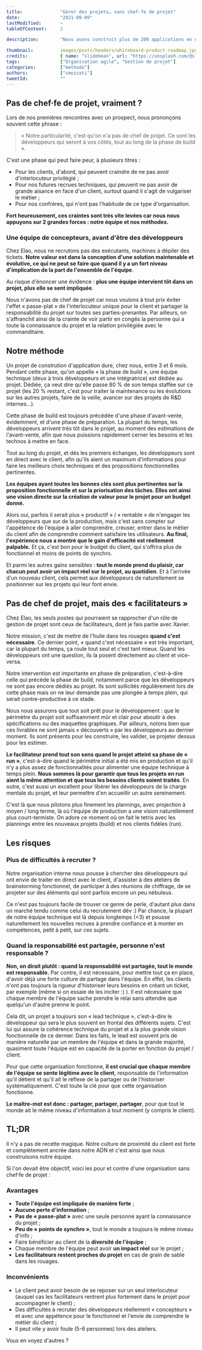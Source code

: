 ```yaml
---
title:              "Gérer des projets… sans chef·fe de projet"
date:               "2021-09-09"
lastModified:       ~ 
tableOfContent:     2

description:        "Nous avons construit plus de 200 applications en nous appuyant essentiellement sur notre équipe technique. Comment ?"

thumbnail:          images/posts/headers/whiteboard-product-roadmap.jpg
credits:            { name: "slidebean", url: "https://unsplash.com/@slidebean" }
tags:               ["Organisation agile", "Gestion de projet"]
categories:         ["methodo"]
authors:            ["cmozzati"]
tweetId:            ""
---
```


## Pas de chef·fe de projet, vraiment ?
Lors de nos premières rencontres avec un prospect, nous prononçons souvent cette phrase : 

> « Notre particularité, c'est qu'on n'a pas de chef de projet. Ce sont les développeurs qui seront à vos côtés, tout au long de la phase de build ».

C'est une phase qui peut faire peur, à plusieurs titres :
- Pour les clients, d'abord, qui peuvent craindre de ne pas avoir d'interlocuteur privilégié  ;
- Pour nos futures recrues techniques, qui peuvent ne pas avoir de grande aisance en face d'un client, surtout quand il s'agit de vulgariser le métier ;
- Pour nos confrères, qui n'ont pas l'habitude de ce type d'organisation. 

**Fort heureusement, ces craintes sont très vite levées car nous nous appuyons sur 2 grandes forces : notre équipe et nos méthodes.**

### Une équipe de concepteurs, avant d'être des développeurs  

Chez Elao, nous ne recrutons pas des exécutants, machines à dépiler des tickets. **Notre valeur est dans la conception d'une solution maintenable et évolutive, ce qui ne peut se faire que quand il y a un fort niveau d'implication de la part de l'ensemble de l'équipe**.

Au risque d'énoncer une évidence : **plus une équipe intervient tôt dans un projet, plus elle se sent impliquée**.

Nous n'avons pas de chef de projet car nous voulons à tout prix éviter l'effet « passe-plat » de l'interlocuteur unique pour le client et partager la responsabilité du projet sur toutes ses parties-prenantes. 
Par ailleurs, on s'affranchit ainsi de la crainte de voir partir en congés la personne qui a toute la connaissance du projet et la relation privilégiée avec le commanditaire. 

## Notre méthode

Un projet de constrution d'application dure, chez nous, entre 3 et 6 mois. Pendant cette phase, qu'on appelle « la phase de build », une équipe technique (deux à trois développeurs et une intégratrice) est dédiée au projet. 
Dédiée, ça veut dire qu'elle passe 80 % de son temps staffée sur ce projet (les 20 % restant, c'est pour traiter la maintenance ou les évolutions sur les autres projets, faire de la veille, avancer sur des projets de R&D internes…). 

Cette phase de build est toujours précédée d'une phase d'avant-vente, évidemment, et d'une phase de préparation. La plupart du temps, les développeurs arrivent très tôt dans le projet, au moment des estimations de l'avant-vente, afin que nous puissions rapidement cerner les besoins et les technos à mettre en face. 

Tout au long du projet, et dès les premiers échanges, les développeurs sont en direct avec le client, afin qu'ils aient un maximum d'informations pour faire les meilleurs choix techniques et des propositions fonctionnelles pertinentes.

**Les équipes ayant toutes les bonnes clés sont plus pertinentes sur la proposition fonctionnelle et sur la priorisation des tâches. Elles ont ainsi une vision directe sur la création de valeur pour le projet pour un budget donné.**

Alors oui, parfois il serait plus « productif » / « rentable » de n'engager les développeurs que sur de la production, mais c'est sans compter sur l'appétence de l'équipe à aller comprendre, creuser, entrer dans le métier du client afin de comprendre comment satisfaire les utilisateurs. **Au final, l'expérience nous a montré que le gain d'efficacité est réellement palpable.** Et ça, c'est bon pour le budget du client, qui s'offrira plus de fonctionnel et moins de points de synchro. 

Et parmi les autres gains sensibles : **tout le monde prend du plaisir, car chacun peut avoir un impact réel sur le projet, au quotidien**. Et à l'arrivée d'un nouveau client, cela permet aux développeurs de naturellement se positionner sur les projets qui leur font envie. 

## Pas de chef de projet, mais des « facilitateurs »

Chez Elao, les seuls postes qui pourraient se rapprocher d'un rôle de gestion de projet sont ceux de facilitateurs, dont je fais partie avec Xavier.

Notre mission, c'est de mettre de l'huile dans les rouages **quand c'est nécessaire**. Ce dernier point, « quand c'est nécessaire » est très important, car la plupart du temps, ça roule tout seul et c'est tant mieux. Quand les développeurs ont une question, ils la posent directement au client et vice-versa. 

Notre intervention est importante en phase de préparation, c'est-à-dire celle qui précède la phase de build, notamment parce que les développeurs ne sont pas encore dédiés au projet. Ils sont sollicités régulièrement lors de cette phase mais on ne leur demande pas une plongée à temps plein, qui serait contre-productive à ce stade.

Nous nous assurons que tout soit prêt pour le développement : que le périmètre du projet soit suffisamment mûr et clair pour aboutir à des spécifications ou des maquettes graphiques. Par ailleurs, notons bien que ces livrables ne sont jamais « découverts » par les développeurs au dernier moment. Ils sont présents pour les construire, les valider, se projeter dessus pour les estimer. 

**Le facilitateur prend tout son sens quand le projet atteint sa phase de « run »**, c'est-à-dire quand le périmètre initial a été mis en production et qu'il n'y a plus assez de fonctionnalités pour alimenter une équipe technique à temps plein. **Nous sommes là pour garantir que tous les projets en run aient la même attention et que tous les besoins clients soient traités**. En outre, c'est aussi un excellent pour libérer les développeurs de la charge mentale du projet, et leur permettre d'en accueillir un autre sereinement.

C'est là que nous pilotons plus finement les plannings, avec projection à moyen / long terme, là où l'équipe de production a une vision naturellement plus court-termiste. On adore ce moment où on fait le tetris avec les plannings entre les nouveaux projets (build) et nos clients fidèles (run).

## Les risques

### Plus de difficultés à recruter ?

Notre organisation interne nous pousse à chercher des développeurs qui ont envie de traiter en direct avec le client, d'assister à des ateliers de brainstorming fonctionnel, de participer à des réunions de chiffrage, de se projeter sur des éléments qui sont parfois encore un peu nébuleux. 

Ce n'est pas toujours facile de trouver ce genre de perle, d'autant plus dans un marché tendu comme celui du recrutement dév :) Par chance, la plupart de notre équipe technique est là depuis longtemps (<3) et pousse naturellement les nouvelles recrues à prendre confiance et à monter en compétences, petit à petit, sur ces sujets. 

### Quand la responsabilité est partagée, personne n'est responsable ?

**Non, on dirait plutôt : quand la responsabilité est partagée, tout le monde est responsable.** 
Par contre, il est nécessaire, pour mettre tout ça en place, d'avoir déjà une forte culture de partage dans l'équipe. En effet, les clients n'ont pas toujours la rigueur d'historiser leurs besoins en créant un ticket, par exemple (même si on essaie de les inciter :) ). Il est nécessaire que chaque membre de l'équipe sache prendre le relai sans attendre que quelqu'un d'autre prenne le point.

Cela dit, un projet a toujours son « lead technique », c'est-à-dire le développeur qui sera le plus souvent en frontal des différents sujets. C'est lui qui assure la cohérence technique du projet et a la plus grande vision fonctionnelle de ce dernier. Dans les faits, le lead est souvent pris de manière naturelle par un membre de l'équipe et dans la grande majorité, quasiment toute l'équipe est en capacité de la porter en fonction du projet / client.



Pour que cette organisation fonctionne, **il est crucial que chaque membre de l'équipe se sente légitime avec le client**, responsable de l'information qu'il détient et qu'il ait le réflexe de la partager ou de l'historiser systématiquement. C'est toute la clé pour que cette organisation fonctionne.

**Le maître-mot est donc : partager, partager, partager**, pour que tout le monde ait le même niveau d'information à tout moment (y compris le client).

## TL;DR

Il n'y a pas de recette magique. Notre culture de proximité du client est forte et complètement ancrée dans notre ADN et c'est ainsi que nous construisons notre équipe. 

Si l'on devait être objectif, voici les pour et contre d'une organisation sans chef·fe de projet :

### Avantages
- **Toute l'équipe est impliquée de manière forte** ;
- **Aucune perte d'information** ;
- **Pas de « passe-plat »** avec une seule personne ayant la connaissance du projet ;
- **Peu de « points de synchro »**, tout le monde a toujours le même niveau d'info ;
- Faire bénéficier au client de la **diversité de l'équipe** ;
- Chaque membre de l'équipe peut avoir **un impact réel** sur le projet ;
- **Les facilitateurs restent proches du projet** en cas de grain de sable dans les rouages.

### Inconvénients
- Le client peut avoir besoin de se reposer sur un seul interlocuteur (auquel cas les facilitateurs rentrent plus fortement dans le projet pour accompagner le client) ;
- Des difficultés à recruter des développeurs réellement « concepteurs » et avec une appétence pour le fonctionnel et l'envie de comprendre le métier du client ;
- Il peut vite y avoir foule (5-6 personnes) lors des ateliers.

Vous en voyez d'autres ?

